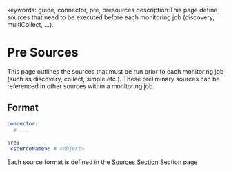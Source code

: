 keywords: guide, connector, pre, presources
description:This page define sources that need to be executed before each monitoring job (discovery, multiCollect, …).

# Pre Sources

This page outlines the sources that must be run prior to each monitoring job (such as discovery, collect, simple etc.). These preliminary sources can be referenced in other sources within a monitoring job.

## Format

```yaml
connector:
  # ...

pre:
 <sourceName>: # <object>
```

Each source format is defined in the [Sources Section](sources.md) Section page